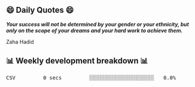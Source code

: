 ## 😄 Daily Quotes 😄

_**Your success will not be determined by your gender or your ethnicity, but only on the scope of your dreams and your hard work to achieve them.**_

Zaha Hadid



## 📊 Weekly development breakdown 📊

<pre>CSV         0 secs         ░░░░░░░░░░░░░░░░░░░░░   0.0%</pre>